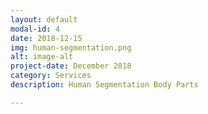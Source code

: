```yaml
---
layout: default
modal-id: 4
date: 2018-12-15
img: human-segmentation.png
alt: image-alt
project-date: December 2018
category: Services
description: Human Segmentation Body Parts

---
```

